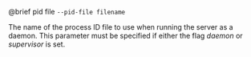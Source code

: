 

@brief pid file
`--pid-file filename`

The name of the process ID file to use when running the server as a
daemon. This parameter must be specified if either the flag *daemon* or
*supervisor* is set.

